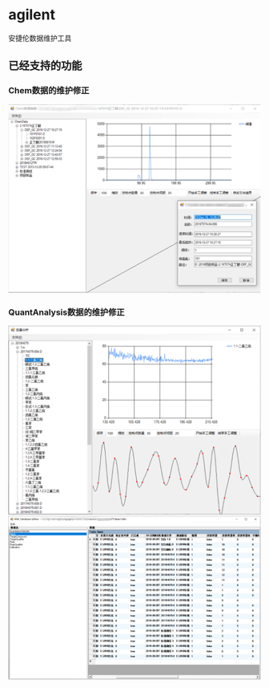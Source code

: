 # agilent
安捷伦数据维护工具

## 已经支持的功能
### Chem数据的维护修正
 ![alt Chem](https://raw.githubusercontent.com/windwang/agilent/master/chem.png)
### QuantAnalysis数据的维护修正
 ![alt Chem](https://raw.githubusercontent.com/windwang/agilent/master/qun.png) 
 ![alt Chem](https://raw.githubusercontent.com/windwang/agilent/master/xml.png) 
